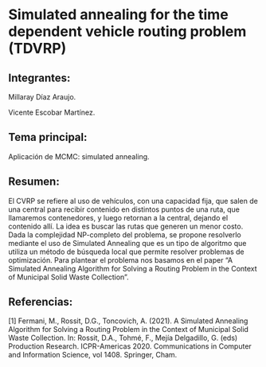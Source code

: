 # Simulated annealing for the time dependent vehicle routing problem (TDVRP)

## Integrantes:

Millaray Díaz Araujo.

Vicente Escobar Martínez.

## Tema principal:

Aplicación de MCMC: simulated annealing.

## Resumen:

El CVRP se refiere al uso de vehículos, con una capacidad fija, que salen de una central para recibir contenido en distintos puntos de una ruta, que llamaremos contenedores, y luego retornan a la central, dejando el contenido allí. La idea es buscar las rutas que generen un menor costo. Dada la complejidad NP-completo del problema, se propone resolverlo mediante el uso de Simulated Annealing que es un tipo de algoritmo que utiliza un método de búsqueda local que permite resolver problemas de optimización. Para plantear el problema nos basamos en el paper “A Simulated Annealing Algorithm for Solving a Routing Problem in the Context of Municipal Solid Waste Collection”.

## Referencias:

[1] Fermani, M., Rossit, D.G., Toncovich, A. (2021). A Simulated Annealing Algorithm for Solving a Routing Problem in the Context of Municipal Solid Waste Collection. In: Rossit, D.A., Tohmé, F., Mejía Delgadillo, G. (eds) Production Research. ICPR-Americas 2020. Communications in Computer and Information Science, vol 1408. Springer, Cham.
